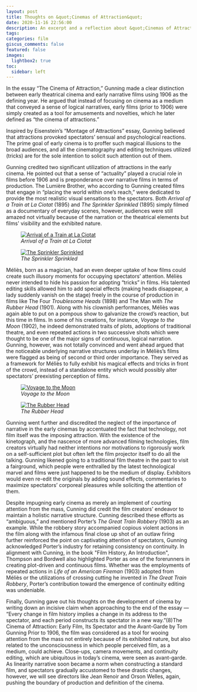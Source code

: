 ```yaml
---
layout: post
title: Thoughts on &quot;Cinemas of Attraction&quot;
date: 2020-11-16 22:56:00
description: An excerpt and a reflection about &quot;Cinemas of Attraction&quot; by Tom Gunning
tags:
categories: film
giscus_comments: false
featured: false
images:
  lightbox2: true
toc:
  sidebar: left
---
```



In the essay “The Cinema of Attraction,” Gunning made a clear distinction between early theatrical cinema and early narrative films using 1906 as the defining year. He argued that instead of focusing on cinema as a medium that conveyed a sense of logical narratives, early films (prior to 1906) were simply created as a tool for amusements and novelties, which he later defined as “the cinema of attractions.”

Inspired by Eisenstein’s “Montage of Attractions” essay, Gunning believed that attractions provoked spectators’ sensual and psychological reactions. The prime goal of early cinema is to proffer such magical illusions to the broad audiences, and all the cinematography and editing techniques utilized (tricks) are for the sole intention to solicit such attention out of them.

Gunning credited two significant utilization of attractions in the early cinema. He pointed out that a sense of “actuality” played a crucial role in films before 1906 and is preponderance over narrative films in terms of production. The Lumière Brother, who according to Gunning created films that engage in “placing the world within one’s reach,”  were dedicated to provide the most realistic visual sensations to the spectators. Both *Arrival of a Train at La Ciotat* (1895) and *The Sprinkler Sprinkled* (1895) simply filmed as a documentary of everyday scenes, however, audiences were still amazed not virtually because of the narration or the theatrical elements but films' visibility and the exhibited nature.

<div class="l-body">
    <div class="row mt-3">
      <div class="col-sm mt-3 mt-md-0">
          <figure>
            <a href="{{ site.baseurl }}/assets/img/img4film/coa_1.jpeg" data-lightbox="cinema-origins" data-title="Arrival of a Train at La Ciotat">
              <img src="{{ site.baseurl }}/assets/img/img4film/coa_1.jpeg" class="img-fluid rounded z-depth-1" alt="Arrival of a Train at La Ciotat" />
            </a>
            <figcaption class="caption">
              <i>Arrival of a Train at La Ciotat</i>
            </figcaption>
          </figure>
      </div>
      <div class="col-sm mt-3 mt-md-0">
          <figure>
            <a href="{{ site.baseurl }}/assets/img/img4film/coa_2.jpeg" data-lightbox="cinema-origins" data-title="The Sprinkler Sprinkled">
              <img src="{{ site.baseurl }}/assets/img/img4film/coa_2.jpeg" class="img-fluid rounded z-depth-1" alt="The Sprinkler Sprinkled" />
            </a>
            <figcaption class="caption">
              <i>The Sprinkler Sprinkled</i>
            </figcaption>
          </figure>
      </div>
    </div>
  </div>

  Méliès, born as a magician, had an even deeper uptake of how films could create such illusory moments for occupying spectators’ attention. Méliès never intended to hide his passion for adopting “tricks” in films. His talented editing skills allowed him to add special effects (making heads disappear, a lady suddenly vanish on the stage) freely in the course of production in films like The Four *Troublesome Heads* (1898) and The Man with *The Rubber Head* (1901). Along with his clownish performances, Méliès was again able to put on a pompous show to galvanize the crowd’s reaction, but this time in films. In some of his creations, for instance, *Voyage to the Moon* (1902), he indeed demonstrated traits of plots, adoptions of traditional theatre, and even repeated actions in two successive shots which were thought to be one of the major signs of continuous, logical narration. Gunning, however, was not totally convinced and went ahead argued that the noticeable underlying narrative structures underlay in Méliès’s films were flagged as being of second or third order importance. They served as a framework for Méliès to fully exhibit his magical effects and tricks in front of the crowd, instead of a standalone entity which would possibly alter spectators’ preexisting perception of films. 

  <div class="l-body">
    <div class="row mt-3">
      <div class="col-sm mt-3 mt-md-0">
          <figure>
            <a href="{{ site.baseurl }}/assets/img/img4film/coa_3.jpeg" data-lightbox="cinema-origins-2" data-title="Voyage to the Moon">
              <img src="{{ site.baseurl }}/assets/img/img4film/coa_3.jpeg" class="img-fluid rounded z-depth-1" alt="Voyage to the Moon" />
            </a>
            <figcaption class="caption">
              <i>Voyage to the Moon</i>
            </figcaption>
          </figure>
      </div>
      <div class="col-sm mt-3 mt-md-0">
          <figure>
            <a href="{{ site.baseurl }}/assets/img/img4film/coa_4.jpeg" data-lightbox="cinema-origins-2" data-title="The Rubber Head">
              <img src="{{ site.baseurl }}/assets/img/img4film/coa_4.jpeg" class="img-fluid rounded z-depth-1" alt="The Rubber Head" />
            </a>
            <figcaption class="caption">
              <i>The Rubber Head</i>
            </figcaption>
          </figure>
      </div>
    </div>
  </div>

  Gunning went further and discredited the neglect of the importance of narrative in the early cinemas by accentuated the fact that technology, not film itself was the imposing attraction. With the existence of the kinetograph, and the nascence of more advanced filming technologies, film creators virtually had neither intentions nor motivations to rigorously work on a self-sufficient plot but often left the film projector itself to do all the talking. Gunning likened going to a traditional film theatre in the past to visit a fairground, which people were enthralled by the latest technological marvel and films were just happened to be the medium of display. Exhibitors would even re-edit the originals by adding sound effects, commentaries to maximize spectators’ corporeal pleasures while soliciting the attention of them.

  Despite impugning early cinema as merely an implement of courting attention from the mass, Cunning did credit the film creators’ endeavor to maintain a holistic narrative structure. Cunning described these efforts as “ambiguous,” and mentioned Porter’s *The Great Train Robbery* (1903) as an example. While the robbery story accompanied copious violent actions in the film along with the infamous final close up shot of an outlaw firing further reinforced the point on captivating attention of spectators, Gunning acknowledged Porter’s industry for retaining consistency on continuity. In alignment with Cunning, in the book "Film History, An Introduction", Thompson and Bordwell also highlighted Porter as one of the forerunners in creating plot-driven and continuous films. Whether was the employments of repeated actions in *Life of an American Fireman* (1903) adopted from Méliès or the utilizations of crossing cutting he invented in *The Great Train Robbery*, Porter’s contribution toward the emergence of continuity editing was undeniable. 
  
  Finally, Gunning gave out his thoughts on the development of cinema by writing down an incisive claim when approaching to the end of the essay — “Every change in film history implies a change in its address to the spectator, and each period constructs its spectator in a new way.”(8)<d-footnote>The Cinema of Attraction: Early Film, Its Spectator and the Avant-Garde by Tom Gunning</d-footnote> Prior to 1906, the film was considered as a tool for wooing attention from the mass not entirely because of its exhibited nature, but also related to the unconsciousness in which people perceived film, as a medium, could achieve. Close-ups, camera movements, and continuity editing, which are ubiquitous in today’s cinema, were seen as avant-garde. As linearity narrative soon became a norm when constructing a standard film, and spectators gradually accustomed to these drastic changes, however, we will see directors like Jean Renoir and Orson Welles, again, pushing the boundary of production and definition of the cinema.